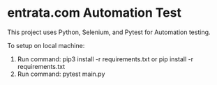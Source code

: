 # entrata.com Automation Test 

This project uses Python, Selenium, and Pytest for Automation testing.

To setup on local machine:

1. Run command: pip3 install -r requirements.txt or pip install -r requirements.txt
2. Run command: pytest main.py 
